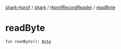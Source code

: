[shark-hprof](../../index.md) / [shark](../index.md) / [HprofRecordReader](index.md) / [readByte](./read-byte.md)

# readByte

`fun readByte(): `[`Byte`](https://kotlinlang.org/api/latest/jvm/stdlib/kotlin/-byte/index.html)